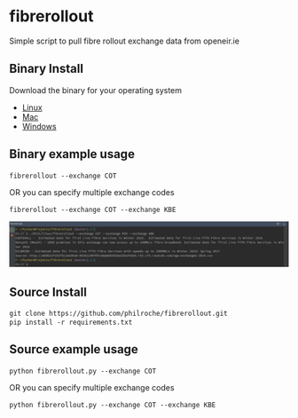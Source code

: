 # fibrerollout
Simple script to pull fibre rollout exchange data from openeir.ie

## Binary Install 

Download the binary for your operating system

- [Linux](../../raw/master/dist/linux/fibrerollout)
- [Mac](../../raw/master/dist/mac/fibrerollout)
- [Windows](../../raw/master/dist/win/fibrerollout.exe)

## Binary example usage
```
fibrerollout --exchange COT
```
OR you can specify multiple exchange codes
```
fibrerollout --exchange COT --exchange KBE
```

![Example Usage](example-usage.png?raw=true "Example Usage")

## Source Install 
```
git clone https://github.com/philroche/fibrerollout.git
pip install -r requirements.txt
```

## Source example usage
```
python fibrerollout.py --exchange COT
```
OR you can specify multiple exchange codes
```
python fibrerollout.py --exchange COT --exchange KBE
```


